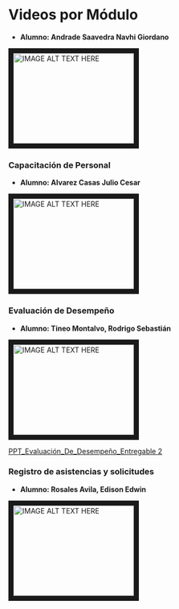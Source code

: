 # Videos por Módulo

- **Alumno: Andrade Saavedra Navhi Giordano**

<a href="http://www.youtube.com/watch?feature=player_embedded&v=zL20ohhX6pU
" target="_blank"><img src="http://img.youtube.com/vi/zL20ohhX6pU/0.jpg" 
alt="IMAGE ALT TEXT HERE" width="240" height="180" border="10" /></a>

### Capacitación de Personal

- **Alumno: Alvarez Casas Julio Cesar**

<a href="http://www.youtube.com/watch?feature=player_embedded&v=idFzVGySTjg
" target="_blank"><img src="http://img.youtube.com/vi/idFzVGySTjg/0.jpg" 
alt="IMAGE ALT TEXT HERE" width="240" height="180" border="10" /></a>

### Evaluación de Desempeño

- **Alumno: Tineo Montalvo, Rodrigo Sebastián**

<a href="https://www.youtube.com/watch?v=2_S_PovnwSU
  " target="_blank"><img src="http://img.youtube.com/vi/2_S_PovnwSU/0.jpg" 
alt="IMAGE ALT TEXT HERE" width="240" height="180" border="10" /></a>

[PPT_Evaluación_De_Desempeño_Entregable 2](Material_Videos/Evaluación_Desempeño_Tineo_Rodrigo_PC2.pdf)

### Registro de asistencias y solicitudes

- **Alumno: Rosales Avila, Edison Edwin**

<a href="http://www.youtube.com/watch?feature=player_embedded&v=sHtiTfoPeVI
" target="_blank"><img src="http://img.youtube.com/vi/sHtiTfoPeVI/0.jpg" 
alt="IMAGE ALT TEXT HERE" width="240" height="180" border="10" /></a>